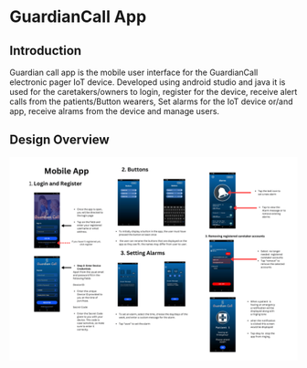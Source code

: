 # GuardianCall App

## Introduction 
Guardian call app is the mobile user interface for the GuardianCall electronic pager IoT device. Developed using android studio and java it is used for the caretakers/owners to login, register for the device, receive alert calls from the patients/Button wearers, Set alarms for the IoT device or/and app, receive alrams from the device and manage users.

## Design Overview

![Design Preview](images/GuardianCall_Manual-2.png)